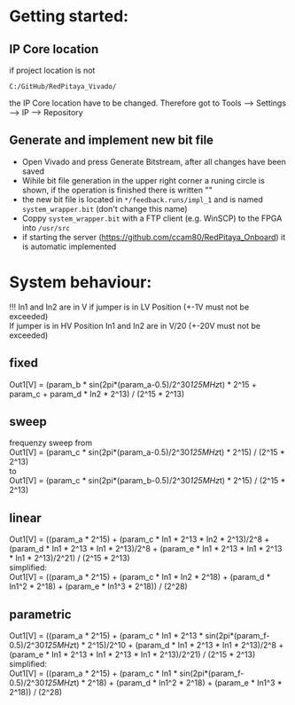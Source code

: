 # Getting started:
## IP Core location
if project location is not
```
C:/GitHub/RedPitaya_Vivado/
```
the IP Core location have to be changed. Therefore got to Tools --> Settings --> IP --> Repository
## Generate and implement new bit file
- Open Vivado and press Generate Bitstream, after all changes have been saved
- Wihile bit file generation in the upper right corner a runing circle is shown, if the operation is finished there is written ""
- the new bit file is located in ``*/feedback.runs/impl_1`` and is named ``system_wrapper.bit`` (don't change this name)
- Coppy ``system_wrapper.bit`` with a FTP client (e.g. WinSCP) to the FPGA into ``/usr/src``
- if starting the server (<https://github.com/ccam80/RedPitaya_Onboard>) it is automatic implemented

# System behaviour:
!!! In1 and In2 are in V if jumper is in LV Position (+-1V must not be exceeded)<br>
If jumper is in HV Position In1 and In2 are in V/20 (+-20V must not be exceeded)
## fixed
Out1[V] = (param_b * sin(2pi*(param_a-0.5)/2^30*125MHz*t) * 2^15 + param_c + param_d * In2 * 2^13) / (2^15 * 2^13)
## sweep
frequenzy sweep from<br>
Out1[V] = (param_c * sin(2pi*(param_a-0.5)/2^30*125MHz*t) * 2^15) / (2^15 * 2^13)<br>
to<br>
Out1[V] = (param_c * sin(2pi*(param_b-0.5)/2^30*125MHz*t) * 2^15) / (2^15 * 2^13)
## linear
Out1[V] = ((param_a * 2^15) + (param_c * In1 * 2^13 * In2 * 2^13)/2^8 + (param_d * In1 * 2^13 * In1 * 2^13)/2^8 + (param_e * In1 * 2^13 * In1 * 2^13 * In1 * 2^13)/2^21) / (2^15 * 2^13)<br>
simplified:<br>
Out1[V] = ((param_a * 2^15) + (param_c * In1 * In2 * 2^18) + (param_d * In1^2 * 2^18) + (param_e * In1^3 * 2^18)) / (2^28)
## parametric
Out1[V] = ((param_a * 2^15) + (param_c * In1 * 2^13 * sin(2pi*(param_f-0.5)/2^30*125MHz*t) * 2^15)/2^10 + (param_d * In1 * 2^13 * In1 * 2^13)/2^8 + (param_e * In1 * 2^13 * In1 * 2^13 * In1 * 2^13)/2^21) / (2^15 * 2^13)<br>
simplified:<br>
Out1[V] = ((param_a * 2^15) + (param_c * In1 * sin(2pi*(param_f-0.5)/2^30*125MHz*t) * 2^18) + (param_d * In1^2 * 2^18) + (param_e * In1^3 * 2^18)) / (2^28)
